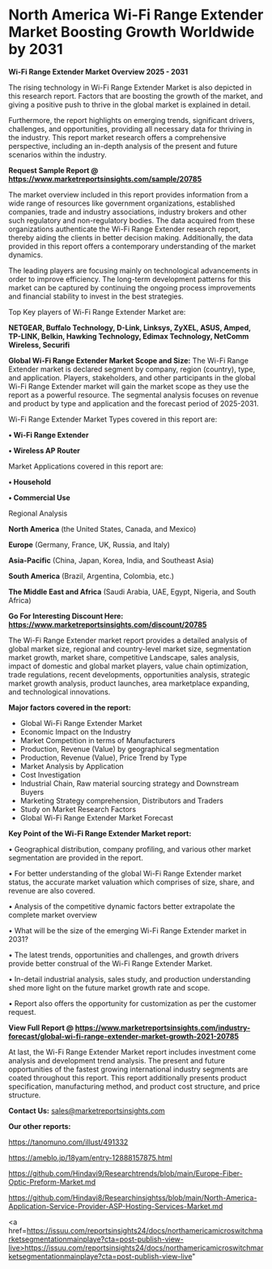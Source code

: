 # North America Wi-Fi Range Extender Market Boosting Growth Worldwide by 2031

<Strong> Wi-Fi Range Extender Market Overview 2025 - 2031</strong>

The rising technology in Wi-Fi Range Extender Market is also depicted in this research report. Factors that are boosting the growth of the market, and giving a positive push to thrive in the global market is explained in detail.

Furthermore, the report highlights on emerging trends, significant drivers, challenges, and opportunities, providing all necessary data for thriving in the industry. This report market research offers a comprehensive perspective, including an in-depth analysis of the present and future scenarios within the industry.

<strong>Request Sample Report @ <a href=https://www.marketreportsinsights.com/sample/20785>https://www.marketreportsinsights.com/sample/20785</a></strong>

The market overview included in this report provides information from a wide range of resources like government organizations, established companies, trade and industry associations, industry brokers and other such regulatory and non-regulatory bodies. The data acquired from these organizations authenticate the Wi-Fi Range Extender research report, thereby aiding the clients in better decision making. Additionally, the data provided in this report offers a contemporary understanding of the market dynamics.

The leading players are focusing mainly on technological advancements in order to improve efficiency. The long-term development patterns for this market can be captured by continuing the ongoing process improvements and financial stability to invest in the best strategies.

Top Key players of Wi-Fi Range Extender Market are:

<strong>NETGEAR, Buffalo Technology, D-Link, Linksys, ZyXEL, ASUS, Amped, TP-LINK, Belkin, Hawking Technology, Edimax Technology, NetComm Wireless, Securifi</strong>

<strong><b>Global Wi-Fi Range Extender Market Scope and Size:</b></strong>
The Wi-Fi Range Extender market is declared segment by company, region (country), type, and application. Players, stakeholders, and other participants in the global Wi-Fi Range Extender market will gain the market scope as they use the report as a powerful resource. The segmental analysis focuses on revenue and product by type and application and the forecast period of 2025-2031.

Wi-Fi Range Extender Market Types covered in this report are:

<strong>• Wi-Fi Range Extender

• Wireless AP Router</strong>

Market Applications covered in this report are:

<strong>• Household

• Commercial Use</strong> 

Regional Analysis

<strong>North America</strong> (the United States, Canada, and Mexico)

<strong>Europe</strong> (Germany, France, UK, Russia, and Italy)

<strong>Asia-Pacific</strong> (China, Japan, Korea, India, and Southeast Asia)

<strong>South America</strong> (Brazil, Argentina, Colombia, etc.)

<strong>The Middle East and Africa</strong> (Saudi Arabia, UAE, Egypt, Nigeria, and South Africa)

<strong>Go For Interesting Discount Here: <a href=https://www.marketreportsinsights.com/discount/20785>https://www.marketreportsinsights.com/discount/20785</a></strong>

The Wi-Fi Range Extender market report provides a detailed analysis of global market size, regional and country-level market size, segmentation market growth, market share, competitive Landscape, sales analysis, impact of domestic and global market players, value chain optimization, trade regulations, recent developments, opportunities analysis, strategic market growth analysis, product launches, area marketplace expanding, and technological innovations.

<strong><b>Major factors covered in the report:</b></strong>
<ul>
  <li>Global Wi-Fi Range Extender Market </li>
  <li>Economic Impact on the Industry</li>
  <li>Market Competition in terms of Manufacturers</li>
  <li>Production, Revenue (Value) by geographical segmentation</li>
  <li>Production, Revenue (Value), Price Trend by Type</li>
  <li>Market Analysis by Application</li>
  <li>Cost Investigation</li>
  <li>Industrial Chain, Raw material sourcing strategy and Downstream Buyers</li>
  <li>Marketing Strategy comprehension, Distributors and Traders</li>
  <li>Study on Market Research Factors</li>
  <li>Global Wi-Fi Range Extender Market Forecast</li>
</ul>

<strong><b>Key Point of the Wi-Fi Range Extender Market report:</b></strong>

• Geographical distribution, company profiling, and various other market segmentation are provided in the report.

• For better understanding of the global Wi-Fi Range Extender market status, the accurate market valuation which comprises of size, share, and revenue are also covered.

• Analysis of the competitive dynamic factors better extrapolate the complete market overview

• What will be the size of the emerging Wi-Fi Range Extender market in 2031?

• The latest trends, opportunities and challenges, and growth drivers provide better construal of the Wi-Fi Range Extender Market.

• In-detail industrial analysis, sales study, and production understanding shed more light on the future market growth rate and scope.

• Report also offers the opportunity for customization as per the customer request.

<strong><b>View Full Report @ <a href=https://www.marketreportsinsights.com/industry-forecast/global-wi-fi-range-extender-market-growth-2021-20785>https://www.marketreportsinsights.com/industry-forecast/global-wi-fi-range-extender-market-growth-2021-20785</a></b></strong>


At last, the Wi-Fi Range Extender Market report includes investment come analysis and development trend analysis. The present and future opportunities of the fastest growing international industry segments are coated throughout this report. This report additionally presents product specification, manufacturing method, and product cost structure, and price structure.

<strong>Contact Us:</strong>
sales@marketreportsinsights.com

<strong>Our other reports:</strong>

<a href=https://tanomuno.com/illust/491332>https://tanomuno.com/illust/491332</a>

<a href=https://ameblo.jp/18yam/entry-12888157875.html>https://ameblo.jp/18yam/entry-12888157875.html</a>

<a href=https://github.com/Hindavi9/Researchtrends/blob/main/Europe-Fiber-Optic-Preform-Market.md>https://github.com/Hindavi9/Researchtrends/blob/main/Europe-Fiber-Optic-Preform-Market.md</a>

<a href=https://github.com/Hindavi8/Researchinsightss/blob/main/North-America-Application-Service-Provider-ASP-Hosting-Services-Market.md>https://github.com/Hindavi8/Researchinsightss/blob/main/North-America-Application-Service-Provider-ASP-Hosting-Services-Market.md</a>

<a href=https://issuu.com/reportsinsights24/docs/northamericamicroswitchmarketsegmentationmainplaye?cta=post-publish-view-live>https://issuu.com/reportsinsights24/docs/northamericamicroswitchmarketsegmentationmainplaye?cta=post-publish-view-live</a>"
